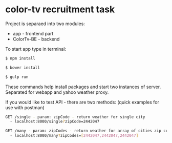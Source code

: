 # color-tv recruitment task

Project is separaed into two modules: 
  - app - frontend part
  - ColorTv-BE - backend

To start app type in terminal:
  ```sh
$ npm install
```
 ```sh
$ bower install
```
 ```sh
$ gulp run
```

These commands help install packages and start two instances of server. Separated for webapp and yahoo weather proxy.

If you would like to test API - there are two methods: (quick examples for use with postman)
```sh
GET /single - param: zipCode - return weather for single city
  - localhost:8000/single?zipCode=2442047
```
```sh
GET /many - param: zipCodes - return weather for array of cities zip codes
  - localhost:8000/many?zipCodes=[2442047,2442047,2442047]
  ```
